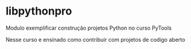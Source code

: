 # libpythonpro
Modulo exemplificar construção projetos Python no curso PyTools

Nesse curso e ensinado como contribuir com projetos de codigo aberto